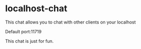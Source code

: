 # localhost-chat

This  chat  allows   you  to  chat  with  other  clients  on  your  localhost

Default  port:11719

This  chat  is  just  for  fun.
